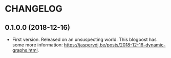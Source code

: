 # CHANGELOG

## 0.1.0.0 (2018-12-16)

* First version.  Released on an unsuspecting world.  This blogpost has some
  more information: <https://jaspervdj.be/posts/2018-12-16-dynamic-graphs.html>.
